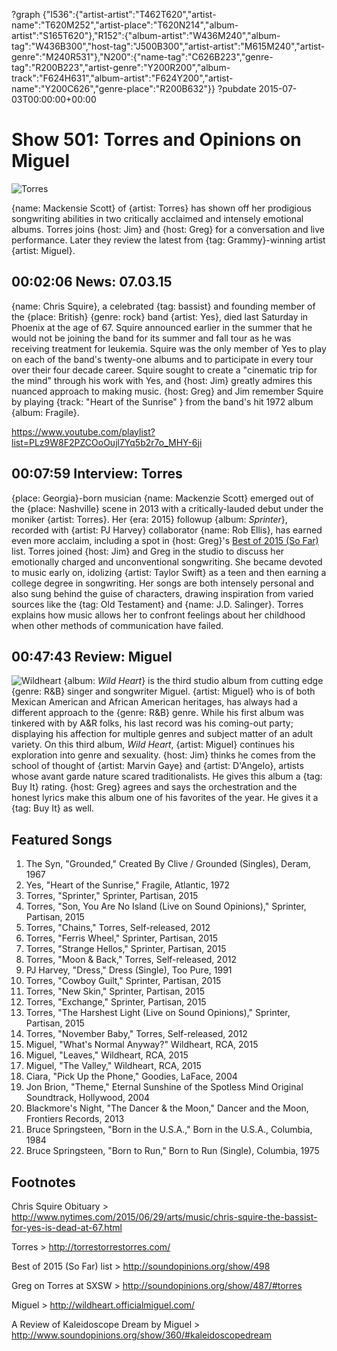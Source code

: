 ?graph {"I536":{"artist-artist":"T462T620","artist-name":"T620M252","artist-place":"T620N214","album-artist":"S165T620"},"R152":{"album-artist":"W436M240","album-tag":"W436B300","host-tag":"J500B300","artist-artist":"M615M240","artist-genre":"M240R531"},"N200":{"name-tag":"C626B223","genre-tag":"R200B223","artist-genre":"Y200R200","album-track":"F624H631","album-artist":"F624Y200","artist-name":"Y200C626","genre-place":"R200B632"}}
?pubdate 2015-07-03T00:00:00+00:00

# Show 501: Torres and Opinions on Miguel

![Torres](http://sound-images.s3.amazonaws.com/images/2015/torres_web.jpg)

{name: Mackensie Scott} of {artist: Torres} has shown off her prodigious songwriting abilities in two critically acclaimed and intensely emotional albums. Torres joins {host: Jim} and {host: Greg} for a conversation and live performance. Later they review the latest from {tag: Grammy}-winning artist {artist: Miguel}. 


## 00:02:06 News: 07.03.15 
{name: Chris Squire}, a celebrated {tag: bassist} and founding member of the {place: British} {genre: rock} band {artist: Yes}, died last Saturday in Phoenix at the age of 67. Squire announced earlier in the summer that he would not be joining the band for its summer and fall tour as he was receiving treatment for leukemia. Squire was the only member of Yes to play on each of the band's twenty-one albums and to participate in every tour over their four decade career. Squire sought to create a "cinematic trip for the mind" through his work with Yes, and {host: Jim} greatly admires this nuanced approach to making music. {host: Greg} and Jim remember Squire by playing {track: "Heart of the Sunrise" } from the band's hit 1972 album {album: Fragile}. 

https://www.youtube.com/playlist?list=PLz9W8F2PZCOoOujl7Yq5b2r7o_MHY-6ji

## 00:07:59 Interview: Torres
{place: Georgia}-born musician {name: Mackenzie Scott} emerged out of the {place: Nashville} scene in 2013 with a critically-lauded debut under the moniker {artist: Torres}. Her {era: 2015} followup {album: *Sprinter*}, recorded with {artist: PJ Harvey} collaborator {name: Rob Ellis}, has earned even more acclaim, including a spot in {host: Greg}'s [Best of 2015 (So Far)](http://soundopinions.org/show/498) list. Torres joined {host: Jim} and Greg in the studio to discuss her emotionally charged and unconventional songwriting. She became devoted to music early on, idolizing {artist: Taylor Swift} as a teen and then earning a college degree in songwriting. Her songs are both intensely personal and also sung behind the guise of characters, drawing inspiration from varied sources like the {tag: Old Testament} and {name: J.D. Salinger}. Torres explains how music allows her to confront feelings about her childhood when other methods of communication have failed.  

## 00:47:43 Review: Miguel
![Wildheart](http://is3.mzstatic.com/image/pf/us/r30/Music7/v4/55/d7/bf/55d7bfb3-3356-5ee1-6914-697317638056/886445188271.600x600-75.jpg "29254083/1005196625")
{album: *Wild Heart*} is the third studio album from cutting edge {genre: R&B} singer and songwriter Miguel. {artist: Miguel} who is of both Mexican American and African American heritages, has always had a different approach to the {genre: R&B} genre. While his first album was tinkered with by A&R folks, his last record was his coming-out party; displaying his affection for multiple genres and subject matter of an adult variety. On this third album, *Wild Heart*, {artist: Miguel} continues his exploration into genre and sexuality. {host: Jim} thinks he comes from the school of thought of {artist: Marvin Gaye} and {artist: D'Angelo}, artists whose avant garde nature scared traditionalists. He gives this album a {tag: Buy It} rating. {host: Greg} agrees and says the orchestration and the honest lyrics make this album one of his favorites of the year. He gives it a {tag: Buy It} as well.


## Featured Songs

1. The Syn, "Grounded," Created By Clive / Grounded (Singles), Deram, 1967 
2. Yes, "Heart of the Sunrise," Fragile, Atlantic, 1972 
3. Torres, "Sprinter," Sprinter, Partisan, 2015 
4. Torres, "Son, You Are No Island (Live on Sound Opinions)," Sprinter, Partisan, 2015 
5. Torres, "Chains," Torres, Self-released, 2012 
6. Torres, "Ferris Wheel," Sprinter, Partisan, 2015 
7. Torres, "Strange Hellos," Sprinter, Partisan, 2015 
8. Torres, "Moon & Back," Torres, Self-released, 2012 
9. PJ Harvey, "Dress," Dress (Single), Too Pure, 1991 
10. Torres, "Cowboy Guilt," Sprinter, Partisan, 2015 
11. Torres, "New Skin," Sprinter, Partisan, 2015
12. Torres, "Exchange," Sprinter, Partisan, 2015 
13. Torres, "The Harshest Light (Live on Sound Opinions)," Sprinter, Partisan, 2015 
14. Torres, "November Baby," Torres, Self-released, 2012 
15. Miguel, "What's Normal Anyway?" Wildheart, RCA, 2015
16. Miguel, "Leaves," Wildheart, RCA, 2015 
17. Miguel, "The Valley," Wildheart, RCA, 2015 
18. Ciara, "Pick Up the Phone," Goodies, LaFace, 2004 
19. Jon Brion, "Theme," Eternal Sunshine of the Spotless Mind Original Soundtrack, Hollywood, 2004 
20. Blackmore's Night, "The Dancer & the Moon," Dancer and the Moon, Frontiers Records, 2013 
21. Bruce Springsteen, "Born in the U.S.A.," Born in the U.S.A., Columbia, 1984 
22. Bruce Springsteen, "Born to Run," Born to Run (Single), Columbia, 1975 

## Footnotes

Chris Squire Obituary > http://www.nytimes.com/2015/06/29/arts/music/chris-squire-the-bassist-for-yes-is-dead-at-67.html

Torres > http://torrestorrestorres.com/

Best of 2015 (So Far) list > http://soundopinions.org/show/498

Greg on Torres at SXSW > http://soundopinions.org/show/487/#torres

Miguel > http://wildheart.officialmiguel.com/

A Review of Kaleidoscope Dream by Miguel > http://www.soundopinions.org/show/360/#kaleidoscopedream